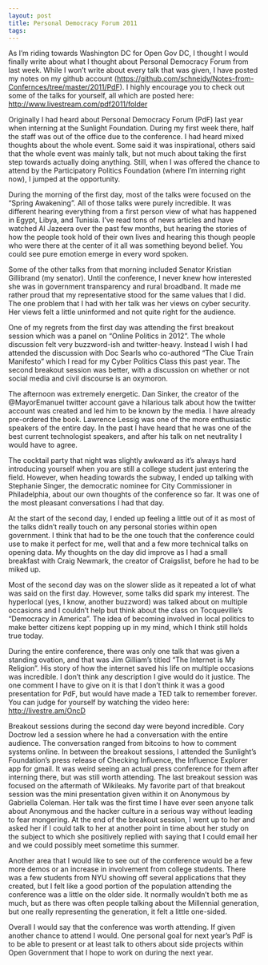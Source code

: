 ```yaml
---
layout: post
title: Personal Democracy Forum 2011
tags: 
---
```

As I’m riding towards Washington DC for Open Gov DC, I thought I would finally write about what I thought about Personal Democracy Forum from last week. While I won’t write about every talk that was given, I have posted my notes on my github account (https://github.com/schneidy/Notes-from-Confernces/tree/master/2011/PdF). I highly encourage you to check out some of the talks for yourself, all which are posted here: http://www.livestream.com/pdf2011/folder

Originally I had heard about Personal Democracy Forum (PdF) last year when interning at the Sunlight Foundation. During my first week there, half the staff was out of the office due to the conference. I had heard mixed thoughts about the whole event. Some said it was inspirational, others said that the whole event was mainly talk, but not much about taking the first step towards actually doing anything. Still, when I was offered the chance to attend by the Participatory Politics Foundation (where I’m interning right now), I jumped at the opportunity.

During the morning of the first day, most of the talks were focused on the “Spring Awakening”. All of those talks were purely incredible. It was different hearing everything from a first person view of what has happened in Egypt, Libya, and Tunisia. I’ve read tons of news articles and have watched Al Jazeera over the past few months, but hearing the stories of how the people took hold of their own lives and hearing this though people who were there at the center of it all was something beyond belief. You could see pure emotion emerge in every word spoken.

Some of the other talks from that morning included Senator Kristian Gillibrand (my senator). Until the conference, I never knew how interested she was in government transparency and rural broadband. It made me rather proud that my representative stood for the same values that I did. The one problem that I had with her talk was her views on cyber security. Her views felt a little uninformed and not quite right for the audience.

One of my regrets from the first day was attending the first breakout session which was a panel on “Online Politics in 2012”. The whole discussion felt very buzzword-ish and twitter-heavy. Instead I wish I had attended the discussion with Doc Searls who co-authored “The Clue Train Manifesto” which I read for my Cyber Politics Class this past year. The second breakout session was better, with a discussion on whether or not social media and civil discourse is an oxymoron.

The afternoon was extremely energetic. Dan Sinker, the creator of the @MayorEmanuel twitter account gave a hilarious talk about how the twitter account was created and led him to be known by the media. I have already pre-ordered the book. Lawrence Lessig was one of the more enthusiastic speakers of the entire day. In the past I have heard that he was one of the best current technologist speakers, and after his talk on net neutrality I would have to agree.

The cocktail party that night was slightly awkward as it’s always hard introducing yourself when you are still a college student just entering the field. However, when heading towards the subway, I ended up talking with Stephanie Singer, the democratic nominee for City Commissioner in Philadelphia, about our own thoughts of the conference so far. It was one of the most pleasant conversations I had that day.

At the start of the second day, I ended up feeling a little out of it as most of the talks didn’t really touch on any personal stories within open government. I think that had to be the one touch that the conference could use to make it perfect for me, well that and a few more technical talks on opening data. My thoughts on the day did improve as I had a small breakfast with Craig Newmark, the creator of Craigslist, before he had to be miked up.

Most of the second day was on the slower slide as it repeated a lot of what was said on the first day. However, some talks did spark my interest. The hyperlocal (yes, I know, another buzzword) was talked about on multiple occasions and I couldn’t help but think about the class on Tocqueville’s “Democracy in America”. The idea of becoming involved in local politics to make better citizens kept popping up in my mind, which I think still holds true today.

During the entire conference, there was only one talk that was given a standing ovation, and that was Jim Gilliam’s titled “The Internet is My Religion”.  His story of how the internet saved his life on multiple occasions was incredible. I don’t think any description I give would do it justice. The one comment I have to give on it is that I don’t think it was a good presentation for PdF, but would have made a TED talk to remember forever. You can judge for yourself by watching the video here: http://livestre.am/OncD

Breakout sessions during the second day were beyond incredible. Cory Doctrow led a session where he had a conversation with the entire audience. The conversation ranged from bitcoins to how to comment systems online. In between the breakout sessions, I attended the Sunlight’s Foundation’s press release of Checking Influence, the Influence Explorer app for gmail. It was weird seeing an actual press conference for them after interning there, but was still worth attending. The last breakout session was focused on the aftermath of Wikileaks.  My favorite part of that breakout session was the mini presentation given within it on Anonymous by Gabriella Coleman. Her talk was the first time I have ever seen anyone talk about Anonymous and the hacker culture in a serious way without leading to fear mongering. At the end of the breakout session, I went up to her and asked her if I could talk to her at another point in time about her study on the subject to which she positively replied with saying that I could email her and we could possibly meet sometime this summer.

Another area that I would like to see out of the conference would be a few more demos or an increase in involvement from college students. There was a few students from NYU showing off several applications that they created, but I felt like a good portion of the population attending the conference was a little on the older side. It normally wouldn’t both me as much, but as there was often people talking about the Millennial generation, but one really representing the generation, it felt a little one-sided.

Overall I would say that the conference was worth attending. If given another chance to attend I would. One personal goal for next year’s PdF is to be able to present or at least talk to others about side projects within Open Government that I hope to work on during the next year.

